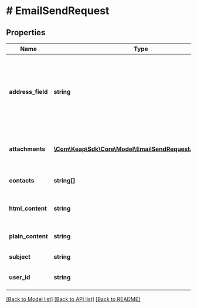 # # EmailSendRequest

## Properties

Name | Type | Description | Notes
------------ | ------------- | ------------- | -------------
**address_field** | **string** | Email field of each Contact record to address the email to, such as &#39;Email&#39;, &#39;EmailAddress2&#39;, &#39;EmailAddress3&#39; or &#39;_CustomFieldName&#39;, defaulting to the contact&#39;s primary email | [optional]
**attachments** | [**\Com\Keap\Sdk\Core\Model\EmailSendRequestAttachment[]**](EmailSendRequestAttachment.md) | Attachments to be sent with each copy of the email, maximum of 10 with size of 1MB each | [optional]
**contacts** | **string[]** | An array of Contact Ids to receive the email |
**html_content** | **string** | The HTML-formatted content of the email, encoded in Base64 | [optional]
**plain_content** | **string** | The plain-text content of the email, encoded in Base64 | [optional]
**subject** | **string** | The subject line of the email |
**user_id** | **string** | The infusionsoft user to send the email on behalf of |

[[Back to Model list]](../../README.md#models) [[Back to API list]](../../README.md#endpoints) [[Back to README]](../../README.md)
